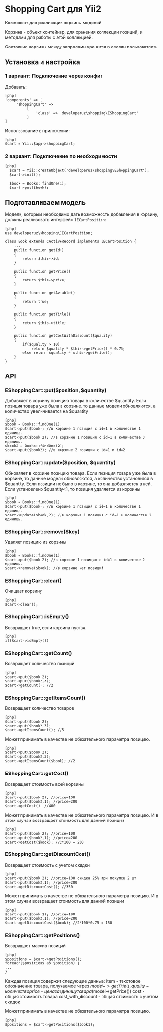 Shopping Cart для Yii2
=============
Компонент для реализации корзины моделей.

Корзина - объект контейнер, для хранения коллекции позиций, и методами для работы с этой коллекцией.

Состояние корзины между запросами хранится в сессии пользователя.

Установка и настройка
---------------------
### 1 вариант: Подключение через конфиг
Добавить:
~~~
[php]
'components' => [
     'shoppingCart' =>
          [
              'class' => 'developeruz\shopping\EShoppingCart'
          ]
]
~~~
Использование в приложении:
~~~
[php]
$cart = Yii::$app->shoppingCart;
~~~

### 2 вариант: Подключение по необходимости
~~~
[php]
  $cart = Yii::createObject('developeruz\shopping\EShoppingCart');
  $cart->init();

  $book = Books::findOne(1);
  $cart->put($book);
~~~

Подготавливаем модель
---------------------
Модели, которым необходимо дать возможность добавления в корзину,
должны реализовать интерфейс `IECartPosition`:

~~~
[php]
use developeruz\shopping\IECartPosition;

class Book extends CActiveRecord implements IECartPosition {
    ...
    public function getId()
    {
        return $this->id;
    }

    public function getPrice()
    {
        return $this->price;
    }

    public function getAviable()
    {
        return true;
    }

    public function getTitle()
    {
        return $this->title;
    }

    public function getCostWithDiscount($quality)
    {
        if($quality > 10)
            return $quality * $this->getPrice() * 0.75;
        else return $quality * $this->getPrice();
    }
}
~~~

API
---

### EShoppingCart::put($position, $quantity)
Добавляет в корзину позицию товара в количестве $quantity.
Если позиция товара уже была в корзине, то данные модели обновляются, а количество увеличивается на $quantity

~~~
[php]
$book = Books::findOne(1);
$cart->put($book); //в корзине 1 позиция с id=1 в количестве 1 единица.
$cart->put($book,2); //в корзине 1 позиция с id=1 в количестве 3 единицы.
$book2 = Books::findOne(2);
$cart->put($book2); //в корзине 2 позиции с id=1 и id=2
~~~

### EShoppingCart::update($position, $quantity)
Обновляет в корзине позицию товара.
Если позиция товара уже была в корзине, то данные модели обновляются, а количество установится в $quantity.
Если позиции не было в корзине, то она добавляется в ней.
Если установлено $quantity<1, то позиция удаляется из корзины

~~~
[php]
$book = Books::findOne(1);
$cart->put($book); //в корзине 1 позиция с id=1 в количестве 1 единица.
$cart->update($book,2); //в корзине 1 позиция с id=1 в количестве 2 единицы.
~~~

### EShoppingCart::remove($key)
Удаляет позицию из корзины

~~~
[php]
$book = Books::findOne(1);
$cart->put($book,2); //в корзине 1 позиция с id=1 в количестве 2 единицы.
$cart->remove($book); //в корзине нет позиций
~~~

### EShoppingCart::clear()
Очищает корзину

~~~
[php]
$cart->clear();
~~~

### EShoppingCart::isEmpty()
Возвращает true, если корзина пустая.

~~~
[php]
if($cart->isEmpty())
~~~

### EShoppingCart::getCount()
Возвращает количество позиций
~~~
[php]
$cart->put($book,2);
$cart->put($book2,3);
$cart->getCount(); //2
~~~

### EShoppingCart::getItemsCount()
Возвращает количество товаров
~~~
[php]
$cart->put($book,2);
$cart->put($book2,3);
$cart->getItemsCount(); //5
~~~
Может принимать в качестве не обязательного параметра позицию.
~~~
[php]
$cart->put($book,2);
$cart->put($book2,3);
$cart->getItemsCount($book); //2
~~~

### EShoppingCart::getCost()
Возвращает стоимость всей корзины
~~~
[php]
$cart->put($book,2); //price=100
$cart->put($book2,1); //price=200
$cart->getCost(); //400
~~~
Может принимать в качестве не обязательного параметра позицию. И в этом случаи возвращает стоимость для данной позиции
~~~
[php]
$cart->put($book,2); //price=100
$cart->put($book2,1); //price=200
$cart->getCost($book); //2*100 = 200
~~~

### EShoppingCart::getDiscountCost()
Возвращает стоимость с учетом скидки
~~~
[php]
$cart->put($book,2); //price=100 скидка 25% при покупке 2 шт
$cart->put($book2,1); //price=200
$cart->getDiscountCost(); //350
~~~
Может принимать в качестве не обязательного параметра позицию. И в этом случаи возвращает стоимость для данной позиции
~~~
[php]
$cart->put($book,2); //price=100
$cart->put($book2,1); //price=200
$cart->getDiscountCost($book); //2*100*0.75 = 150
~~~

### EShoppingCart::getPositions()
Возвращает массив позиций
~~~
[php]
$positions = $cart->getPositions();
foreach($positions as $position) {
...
}
~~~
Каждая позиция содержит следующие данные:
item - текстовое обозначение товара, получаемое через $model->getTitle(),
quality - количество
price - цена за единицу товара ($model->getPrice())
cost - общая стоимость товара
cost_with_discount - общая стоимость с учетом скидок

Может принимать в качестве не обязательного параметра позицию.
~~~
[php]
$positions = $cart->getPositions($book1);
~~~